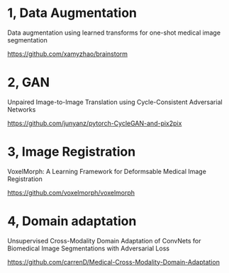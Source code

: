 # 1, Data Augmentation

Data augmentation using learned transforms for one-shot medical image segmentation

https://github.com/xamyzhao/brainstorm

# 2, GAN

Unpaired Image-to-Image Translation using Cycle-Consistent Adversarial Networks

https://github.com/junyanz/pytorch-CycleGAN-and-pix2pix

# 3, Image Registration

VoxelMorph: A Learning Framework for Deformsable Medical Image Registration

https://github.com/voxelmorph/voxelmorph

# 4, Domain adaptation

Unsupervised Cross-Modality Domain Adaptation of ConvNets for Biomedical Image Segmentations with Adversarial Loss

https://github.com/carrenD/Medical-Cross-Modality-Domain-Adaptation
